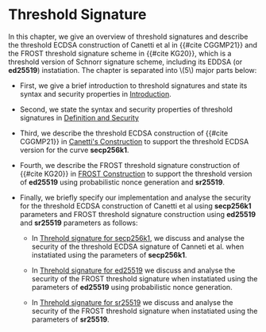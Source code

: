 # Threshold Signature

In this chapter, we give an overview of threshold signatures and describe the threshold ECDSA construction of Canetti et al in {{#cite CGGMP21}} and the FROST threshold signature scheme in {{#cite KG20}}, which is a threshold version of Schnorr signature scheme, including its EDDSA (or **ed25519**) instatiation. The chapter is separated into \\(5\\) major parts below:
- First, we give a brief introduction to threshold signatures and state its syntax and security properties in [Introduction](./threshold-ecdsa-introduction/introduction.md). 

- Second, we state the syntax and security properties of threshold signatures in [Definition and Security](./threshold-ecdsa-introduction/definition.md)

- Third, we describe the threshold ECDSA construction of {{#cite CGGMP21}} in [Canetti's Construction](./threshold-ecdsa-construction/introduction.md) to support the threshold ECDSA version for the curve **secp256k1**. 

- Fourth, we describe the FROST threshold signature construction of {{#cite KG20}} in [FROST Construction](./frost-construction/introduction.md) to support the threshold version of **ed25519** using probabilistic nonce generation and **sr25519**.

- Finally, we briefly specify our implementation and analyse the security for the threshold ECDSA construction of Canetti et al using  **secp256k1** parameters and FROST threshold signature construction using **ed25519** and **sr25519** parameters as follows:

    - In [Threhold signature for secp256k1](./intended-implementation/threshold-ecdsa-from-secp256k1.md), we discuss and analyse the security of the threshold ECDSA signature of Canneti et al. when instatiated using the parameters of **secp256k1**.

    - In  [Threhold signature for ed25519](./intended-implementation/threshold-ecdsa-from-ed25519.md) we discuss and analyse the security of the FROST threshold signature when instatiated using the parameters of **ed25519** using probabilistic nonce generation.

    - In [Threhold signature for sr25519](./intended-implementation/threshold-ecdsa-from-sr-25519.md) we discuss and analyse the security of the FROST threshold signature when instatiated using the parameters of **sr25519**.
